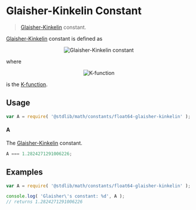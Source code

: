 Glaisher-Kinkelin Constant
===
> [Glaisher-Kinkelin][glaisher-constant] constant.

<!-- <intro> -->
[Glaisher-Kinkelin][glaisher-constant] constant is defined as

<!-- <equation class="equation" label="eq:glaisher_kinkelin_constant" align="center" raw="A = \lim_{n\to\infty} \frac{K(n + 1)}{n^{n^2/2 + n/2 + 1/12}e^{-n^2/4}}" alt="Glaisher-Kinkelin constant"> -->
<div class="equation" align="center" data-raw-text="A = \lim_{n\to\infty} \frac{K(n + 1)}{n^{n^2/2 + n/2 + 1/12}e^{-n^2/4}}" data-equation="eq:glaisher_kinkelin_constant">
	<img src="https://cdn.rawgit.com/stdlib-js/stdlib/bca33e85fd9d88801e71ba3d54f04d7d21a8d49a/lib/node_modules/@stdlib/math/constants/float64-glaisher-kinkelin/docs/img/glaisher.svg" alt="Glaisher-Kinkelin constant">
	<br>
</div>
<!-- </equation> -->

where

<!-- <equation class="equation" label="eq:k_function" align="center" raw="K(n) = \prod_{k=1}^{n-1} k^k" alt="K-function"> -->
<div class="equation" align="center" data-raw-text="K(n) = \prod_{k=1}^{n-1} k^k" data-equation="eq:k_function">
	<img src="https://cdn.rawgit.com/stdlib-js/stdlib/bca33e85fd9d88801e71ba3d54f04d7d21a8d49a/lib/node_modules/@stdlib/math/constants/float64-glaisher-kinkelin/docs/img/k_function.svg" alt="K-function">
	<br>
</div>
<!-- </equation> -->

is the [K-function][k-function].
<!-- </intro> -->

<!-- <usage> -->
## Usage

``` javascript
var A = require( '@stdlib/math/constants/float64-glaisher-kinkelin' );
```

#### A

The [Glaisher-Kinkelin][glaisher-constant] constant.

``` javascript
A === 1.2824271291006226;
```
<!-- </usage> -->


<!-- <examples> -->
## Examples

``` javascript
var A = require( '@stdlib/math/constants/float64-glaisher-kinkelin' );

console.log( 'Glaisher\'s constant: %d', A );
// returns 1.2824271291006226
```
<!-- </examples> -->


<!-- <links> -->
[glaisher-constant]: https://en.wikipedia.org/wiki/Glaisher%E2%80%93Kinkelin_constant
[k-function]: https://en.wikipedia.org/wiki/K-function
<!-- </links> -->
